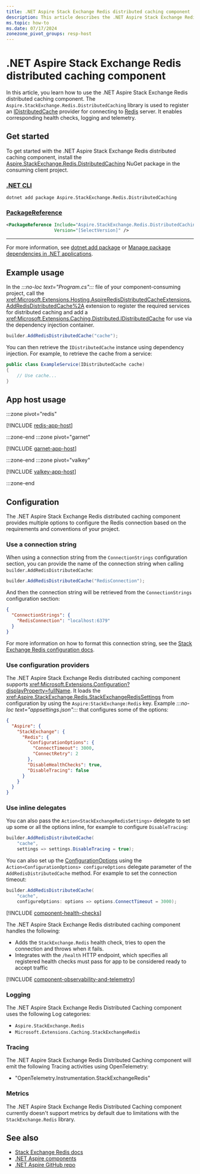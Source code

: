 ```yaml
---
title: .NET Aspire Stack Exchange Redis distributed caching component
description: This article describes the .NET Aspire Stack Exchange Redis distributed caching component features and capabilities
ms.topic: how-to
ms.date: 07/17/2024
zonezone_pivot_groups: resp-host
---
```


# .NET Aspire Stack Exchange Redis distributed caching component

In this article, you learn how to use the .NET Aspire Stack Exchange Redis distributed caching component. The `Aspire.StackExchange.Redis.DistributedCaching` library is used to register an [IDistributedCache](https://stackexchange.github.io/StackExchange.Redis/Basics) provider for connecting to [Redis](https://redis.io/) server. It enables corresponding health checks, logging and telemetry.

## Get started

To get started with the .NET Aspire Stack Exchange Redis distributed caching component, install the [Aspire.StackExchange.Redis.DistributedCaching](https://www.nuget.org/packages/Aspire.StackExchange.Redis.DistributedCaching) NuGet package in the consuming client project.

### [.NET CLI](#tab/dotnet-cli)

```dotnetcli
dotnet add package Aspire.StackExchange.Redis.DistributedCaching
```

### [PackageReference](#tab/package-reference)

```xml
<PackageReference Include="Aspire.StackExchange.Redis.DistributedCaching"
                  Version="[SelectVersion]" />
```

---

For more information, see [dotnet add package](/dotnet/core/tools/dotnet-add-package) or [Manage package dependencies in .NET applications](/dotnet/core/tools/dependencies).

## Example usage

In the _:::no-loc text="Program.cs":::_ file of your component-consuming project, call the <xref:Microsoft.Extensions.Hosting.AspireRedisDistributedCacheExtensions.AddRedisDistributedCache%2A> extension to register the required services for distributed caching and add a <xref:Microsoft.Extensions.Caching.Distributed.IDistributedCache> for use via the dependency injection container.

```csharp
builder.AddRedisDistributedCache("cache");
```

You can then retrieve the `IDistributedCache` instance using dependency injection. For example, to retrieve the cache from a service:

```csharp
public class ExampleService(IDistributedCache cache)
{
    // Use cache...
}
```

## App host usage

:::zone pivot="redis"

[!INCLUDE [redis-app-host](includes/redis-app-host.md)]

:::zone-end
:::zone pivot="garnet"

[!INCLUDE [garnet-app-host](includes/garnet-app-host.md)]

:::zone-end
:::zone pivot="valkey"

[!INCLUDE [valkey-app-host](includes/valkey-app-host.md)]

:::zone-end

## Configuration

The .NET Aspire Stack Exchange Redis distributed caching component provides multiple options to configure the Redis connection based on the requirements and conventions of your project.

### Use a connection string

When using a connection string from the `ConnectionStrings` configuration section, you can provide the name of the connection string when calling `builder.AddRedisDistributedCache`:

```csharp
builder.AddRedisDistributedCache("RedisConnection");
```

And then the connection string will be retrieved from the `ConnectionStrings` configuration section:

```json
{
  "ConnectionStrings": {
    "RedisConnection": "localhost:6379"
  }
}
```

For more information on how to format this connection string, see the [Stack Exchange Redis configuration docs](https://stackexchange.github.io/StackExchange.Redis/Configuration.html#basic-configuration-strings).

### Use configuration providers

The .NET Aspire Stack Exchange Redis distributed caching component supports <xref:Microsoft.Extensions.Configuration?displayProperty=fullName>. It loads the <xref:Aspire.StackExchange.Redis.StackExchangeRedisSettings> from configuration by using the `Aspire:StackExchange:Redis` key. Example _:::no-loc text="appsettings.json":::_ that configures some of the options:

```json
{
  "Aspire": {
    "StackExchange": {
      "Redis": {
        "ConfigurationOptions": {
          "ConnectTimeout": 3000,
          "ConnectRetry": 2
        },
        "DisableHealthChecks": true,
        "DisableTracing": false
      }
    }
  }
}
```

### Use inline delegates

You can also pass the `Action<StackExchangeRedisSettings>` delegate to set up some or all the options inline, for example to configure `DisableTracing`:

```csharp
builder.AddRedisDistributedCache(
    "cache",
    settings => settings.DisableTracing = true);
```

You can also set up the [ConfigurationOptions](https://stackexchange.github.io/StackExchange.Redis/Configuration.html#configuration-options) using the `Action<ConfigurationOptions> configureOptions` delegate parameter of the `AddRedisDistributedCache` method. For example to set the connection timeout:

```csharp
builder.AddRedisDistributedCache(
    "cache",
    configureOptions: options => options.ConnectTimeout = 3000);
```

[!INCLUDE [component-health-checks](../includes/component-health-checks.md)]

The .NET Aspire Stack Exchange Redis distributed caching component handles the following:

- Adds the `StackExchange.Redis` health check, tries to open the connection and throws when it fails.
- Integrates with the `/health` HTTP endpoint, which specifies all registered health checks must pass for app to be considered ready to accept traffic

[!INCLUDE [component-observability-and-telemetry](../includes/component-observability-and-telemetry.md)]

### Logging

The .NET Aspire Stack Exchange Redis Distributed Caching component uses the following Log categories:

- `Aspire.StackExchange.Redis`
- `Microsoft.Extensions.Caching.StackExchangeRedis`

### Tracing

The .NET Aspire Stack Exchange Redis Distributed Caching component will emit the following Tracing activities using OpenTelemetry:

- "OpenTelemetry.Instrumentation.StackExchangeRedis"

### Metrics

The .NET Aspire Stack Exchange Redis Distributed Caching component currently doesn't support metrics by default due to limitations with the `StackExchange.Redis` library.

## See also

- [Stack Exchange Redis docs](https://stackexchange.github.io/StackExchange.Redis/)
- [.NET Aspire components](../fundamentals/components-overview.md)
- [.NET Aspire GitHub repo](https://github.com/dotnet/aspire)
